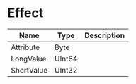# Effect

|Name|Type|Description|
|---|---|---|
|Attribute|Byte||
|LongValue|UInt64||
|ShortValue|UInt32||

